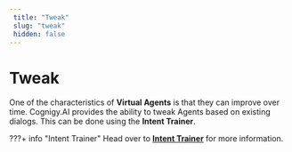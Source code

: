 ```yaml
---
 title: "Tweak" 
 slug: "tweak" 
 hidden: false 
---
```

# Tweak

One of the characteristics of **Virtual Agents** is that they can improve over time. Cognigy.AI provides the ability to tweak Agents based on existing dialogs. This can be done using the **Intent Trainer**.

???+ info "Intent Trainer"
    Head over to [**Intent Trainer**]({{config.site_url}}ai/resources/tweak/intent-trainer/) for more information.